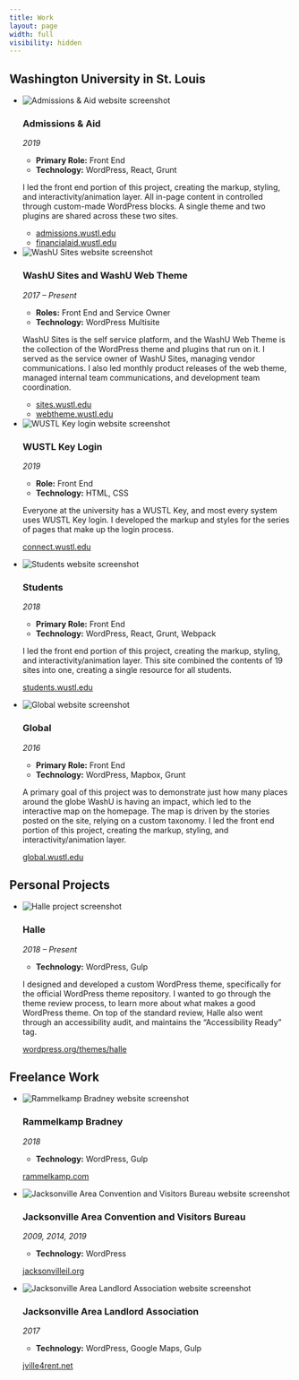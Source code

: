 ```yaml
---
title: Work
layout: page
width: full
visibility: hidden
---
```


## Washington University in St. Louis

<div class="work-group" markdown="1">

*   <img src="/img/work/admissions-aid.jpg" alt="Admissions & Aid website screenshot">

    ### Admissions & Aid

    _2019_

    * **Primary Role:** Front End
    * **Technology:** WordPress, React, Grunt

    I led the front end portion of this project, creating the markup, styling, and interactivity/animation layer. All in-page content in controlled through custom-made WordPress blocks. A single theme and two plugins are shared across these two sites.

    * [admissions.wustl.edu](https://admissions.wustl.edu)
    * [financialaid.wustl.edu](https://financialaid.wustl.edu)

*   <img src="/img/work/washu-sites.jpg" alt="WashU Sites website screenshot">

    ### WashU Sites and WashU Web Theme

    _2017 &ndash; Present_

    * **Roles:** Front End and Service Owner
    * **Technology:** WordPress Multisite

    WashU Sites is the self service platform, and the WashU Web Theme is the collection of the WordPress theme and plugins that run on it. I served as the service owner of WashU Sites, managing vendor communications. I also led monthly product releases of the web theme, managed internal team communications, and development team coordination.

    * [sites.wustl.edu](https://sites.wustl.edu)
    * [webtheme.wustl.edu](https://webtheme.wustl.edu)

*   <img src="/img/work/wustl-key-login.jpg" alt="WUSTL Key login website screenshot">

    ### WUSTL Key Login

    _2019_

    * **Role:** Front End
    * **Technology:** HTML, CSS

    Everyone at the university has a WUSTL Key, and most every system uses WUSTL Key login. I developed the markup and styles for the series of pages that make up the login process.

    [connect.wustl.edu](https://connect.wustl.edu/login/wulogin.aspx)

*   <img src="/img/work/students.jpg" alt="Students website screenshot">

    ### Students

    _2018_

    * **Primary Role:** Front End
    * **Technology:** WordPress, React, Grunt, Webpack

    I led the front end portion of this project, creating the markup, styling, and interactivity/animation layer. This site combined the contents of 19 sites into one, creating a single resource for all students.

    [students.wustl.edu](https://students.wustl.edu)

*   <img src="/img/work/global.jpg" alt="Global website screenshot">

    ### Global

    _2016_

    * **Primary Role:** Front End
    * **Technology:** WordPress, Mapbox, Grunt

    A primary goal of this project was to demonstrate just how many places around the globe WashU is having an impact, which led to the interactive map on the homepage. The map is driven by the stories posted on the site, relying on a custom taxonomy. I led the front end portion of this project, creating the markup, styling, and interactivity/animation layer.

    [global.wustl.edu](https://global.wustl.edu)

</div>

## Personal Projects

<div class="work-group" markdown="1">

*   <img src="/img/work/halle.jpg" alt="Halle project screenshot">

    ### Halle

    _2018 &ndash; Present_

    * **Technology:** WordPress, Gulp

    I designed and developed a custom WordPress theme, specifically for the official WordPress theme repository. I wanted to go through the theme review process, to learn more about what makes a good WordPress theme. On top of the standard review, Halle also went through an accessibility audit, and maintains the “Accessibility Ready” tag.

    [wordpress.org/themes/halle](https://wordpress.org/themes/halle)

</div>

## Freelance Work

<div class="work-group" markdown="1">

*   <img src="/img/work/rammelkamp.jpg" alt="Rammelkamp Bradney website screenshot">

    ### Rammelkamp Bradney

    _2018_

    * **Technology:** WordPress, Gulp

    [rammelkamp.com](http://rammelkamp.com)

*   <img src="/img/work/jacksonvilleil.jpg" alt="Jacksonville Area Convention and Visitors Bureau website screenshot">

    ### Jacksonville Area Convention and Visitors Bureau

    _2009, 2014, 2019_

    * **Technology:** WordPress

    [jacksonvilleil.org](http://jacksonvilleil.org)

*   <img src="/img/work/jville4rent.jpg" alt="Jacksonville Area Landlord Association website screenshot">

    ### Jacksonville Area Landlord Association

    _2017_

    * **Technology:** WordPress, Google Maps, Gulp

    [jville4rent.net](http://www.jville4rent.net)

</div>
